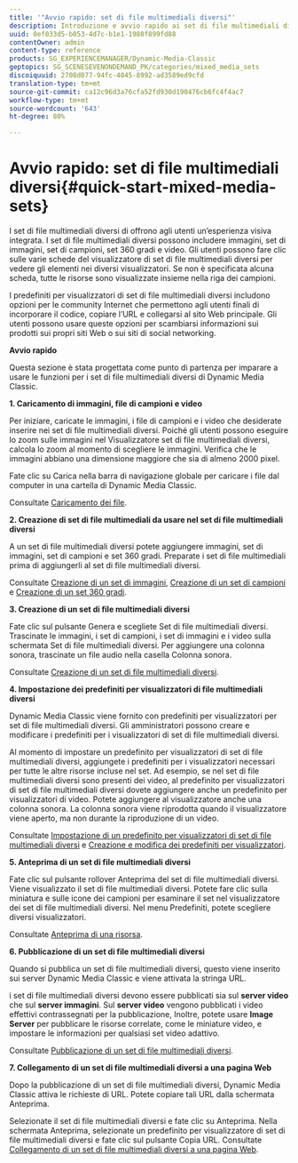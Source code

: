 ```yaml
---
title: '"Avvio rapido: set di file multimediali diversi"'
description: Introduzione e avvio rapido ai set di file multimediali diversi per aiutarvi a imparare a usare il prodotto rapidamente.
uuid: 0ef033d5-b053-4d7c-b1e1-1980f899fd88
contentOwner: admin
content-type: reference
products: SG_EXPERIENCEMANAGER/Dynamic-Media-Classic
geptopics: SG_SCENESEVENONDEMAND_PK/categories/mixed_media_sets
discoiquuid: 2708d077-94fc-4045-8992-ad3589ed9cfd
translation-type: tm+mt
source-git-commit: ca12c96d3a76cfa52fd930d190476cb6fc4f4ac7
workflow-type: tm+mt
source-wordcount: '643'
ht-degree: 80%

---
```



# Avvio rapido: set di file multimediali diversi{#quick-start-mixed-media-sets}

I set di file multimediali diversi di offrono agli utenti un’esperienza visiva integrata. I set di file multimediali diversi possono includere immagini, set di immagini, set di campioni, set 360 gradi e video. Gli utenti possono fare clic sulle varie schede del visualizzatore di set di file multimediali diversi per vedere gli elementi nei diversi visualizzatori. Se non è specificata alcuna scheda, tutte le risorse sono visualizzate insieme nella riga dei campioni.

I predefiniti per visualizzatori di set di file multimediali diversi includono opzioni per le community Internet che permettono agli utenti finali di incorporare il codice, copiare l’URL e collegarsi al sito Web principale. Gli utenti possono usare queste opzioni per scambiarsi informazioni sui prodotti sui propri siti Web o sui siti di social networking.

**Avvio rapido**

Questa sezione è stata progettata come punto di partenza per imparare a usare le funzioni per i set di file multimediali diversi di Dynamic Media Classic.

**1. Caricamento di immagini, file di campioni e video**

Per iniziare, caricate le immagini, i file di campioni e i video che desiderate inserire nei set di file multimediali diversi. Poiché gli utenti possono eseguire lo zoom sulle immagini nel Visualizzatore set di file multimediali diversi, calcola lo zoom al momento di scegliere le immagini. Verifica che le immagini abbiano una dimensione maggiore che sia di almeno 2000 pixel.

Fate clic su Carica nella barra di navigazione globale per caricare i file dal computer in una cartella di Dynamic Media Classic.

Consultate [Caricamento dei file](uploading-files.md#uploading-your-files).

**2. Creazione di set di file multimediali da usare nel set di file multimediali diversi**

A un set di file multimediali diversi potete aggiungere immagini, set di immagini, set di campioni e set 360 gradi. Preparate i set di file multimediali prima di aggiungerli al set di file multimediali diversi.

Consultate [Creazione di un set di immagini](creating-image-set.md#creating-an-image-set), [Creazione di un set di campioni](creating-swatch-set.md#creating-a-swatch-set) e [Creazione di un set 360 gradi](creating-spin-set.md#creating-a-spin-set).

**3. Creazione di un set di file multimediali diversi**

Fate clic sul pulsante Genera e scegliete Set di file multimediali diversi. Trascinate le immagini, i set di campioni, i set di immagini e i video sulla schermata Set di file multimediali diversi. Per aggiungere una colonna sonora, trascinate un file audio nella casella Colonna sonora.

Consultate [Creazione di un set di file multimediali diversi](creating-mixed-media-set.md#creating-a-mixed-media-set).

**4. Impostazione dei predefiniti per visualizzatori di file multimediali diversi**

Dynamic Media Classic viene fornito con predefiniti per visualizzatori per set di file multimediali diversi. Gli amministratori possono creare e modificare i predefiniti per i visualizzatori di set di file multimediali diversi.

Al momento di impostare un predefinito per visualizzatori di set di file multimediali diversi, aggiungete i predefiniti per i visualizzatori necessari per tutte le altre risorse incluse nel set. Ad esempio, se nel set di file multimediali diversi sono presenti dei video, al predefinito per visualizzatori di set di file multimediali diversi dovete aggiungere anche un predefinito per visualizzatori di video. Potete aggiungere al visualizzatore anche una colonna sonora. La colonna sonora viene riprodotta quando il visualizzatore viene aperto, ma non durante la riproduzione di un video.

Consultate [Impostazione di un predefinito per visualizzatori di set di file multimediali diversi](setting-mixed-media-set-viewer.md#setting-up-a-mixed-media-set-viewer-preset) e [Creazione e modifica dei predefiniti per visualizzatori](application-setup.md#adding-and-editing-viewer-presets).

**5. Anteprima di un set di file multimediali diversi**

Fate clic sul pulsante rollover Anteprima del set di file multimediali diversi. Viene visualizzato il set di file multimediali diversi. Potete fare clic sulla miniatura e sulle icone dei campioni per esaminare il set nel visualizzatore dei set di file multimediali diversi. Nel menu Predefiniti, potete scegliere diversi visualizzatori.

Consultate [Anteprima di una risorsa](previewing-asset.md#previewing-an-asset).

**6. Pubblicazione di un set di file multimediali diversi**

Quando si pubblica un set di file multimediali diversi, questo viene inserito sui server Dynamic Media Classic e viene attivata la stringa URL.

i set di file multimediali diversi devono essere pubblicati sia sul **server video** che sul **server immagini**. Sul **server video** vengono pubblicati i video effettivi contrassegnati per la pubblicazione, Inoltre, potete usare **Image Server** per pubblicare le risorse correlate, come le miniature video, e impostare le informazioni per qualsiasi set video adattivo.

Consultate [Pubblicazione di un set di file multimediali diversi](publishing-mixed-media-set.md#publishing-a-mixed-media-set).

**7. Collegamento di un set di file multimediali diversi a una pagina Web**

Dopo la pubblicazione di un set di file multimediali diversi, Dynamic Media Classic attiva le richieste di URL. Potete copiare tali URL dalla schermata Anteprima.

Selezionate il set di file multimediali diversi e fate clic su Anteprima. Nella schermata Anteprima, selezionate un predefinito per visualizzatore di set di file multimediali diversi e fate clic sul pulsante Copia URL. Consultate [Collegamento di un set di file multimediali diversi a una pagina Web](linking-mixed-media-set-web.md#linking-a-mixed-media-set-to-a-web-page).
